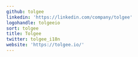 ```yaml
---
github: tolgee
linkedin: 'https://linkedin.com/company/tolgee'
logohandle: tolgeeio
sort: tolgee
title: Tolgee
twitter: tolgee_i18n
website: 'https://tolgee.io/'
---
```

